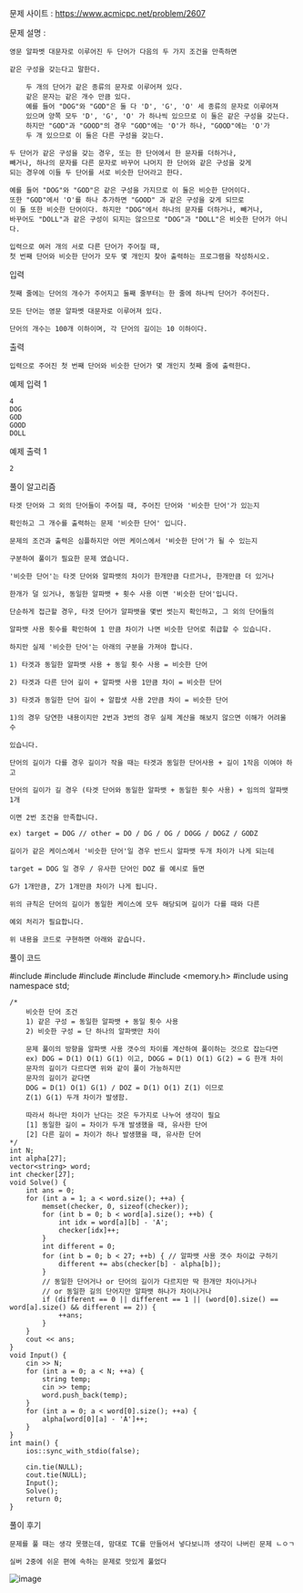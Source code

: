 문제 사이트 : https://www.acmicpc.net/problem/2607

문제 설명 :

    영문 알파벳 대문자로 이루어진 두 단어가 다음의 두 가지 조건을 만족하면
    
    같은 구성을 갖는다고 말한다.
    
        두 개의 단어가 같은 종류의 문자로 이루어져 있다.
        같은 문자는 같은 개수 만큼 있다.
        예를 들어 "DOG"와 "GOD"은 둘 다 'D', 'G', 'O' 세 종류의 문자로 이루어져 
        있으며 양쪽 모두 'D', 'G', 'O' 가 하나씩 있으므로 이 둘은 같은 구성을 갖는다. 
        하지만 "GOD"과 "GOOD"의 경우 "GOD"에는 'O'가 하나, "GOOD"에는 'O'가 
        두 개 있으므로 이 둘은 다른 구성을 갖는다.
        
    두 단어가 같은 구성을 갖는 경우, 또는 한 단어에서 한 문자를 더하거나, 
    빼거나, 하나의 문자를 다른 문자로 바꾸어 나머지 한 단어와 같은 구성을 갖게 
    되는 경우에 이들 두 단어를 서로 비슷한 단어라고 한다.
    
    예를 들어 "DOG"와 "GOD"은 같은 구성을 가지므로 이 둘은 비슷한 단어이다. 
    또한 "GOD"에서 'O'를 하나 추가하면 "GOOD" 과 같은 구성을 갖게 되므로 
    이 둘 또한 비슷한 단어이다. 하지만 "DOG"에서 하나의 문자를 더하거나, 빼거나,
    바꾸어도 "DOLL"과 같은 구성이 되지는 않으므로 "DOG"과 "DOLL"은 비슷한 단어가 아니다.
    
    입력으로 여러 개의 서로 다른 단어가 주어질 때, 
    첫 번째 단어와 비슷한 단어가 모두 몇 개인지 찾아 출력하는 프로그램을 작성하시오.

입력

    첫째 줄에는 단어의 개수가 주어지고 둘째 줄부터는 한 줄에 하나씩 단어가 주어진다. 
    
    모든 단어는 영문 알파벳 대문자로 이루어져 있다. 
    
    단어의 개수는 100개 이하이며, 각 단어의 길이는 10 이하이다.

출력

    입력으로 주어진 첫 번째 단어와 비슷한 단어가 몇 개인지 첫째 줄에 출력한다.

예제 입력 1 

    4
    DOG
    GOD
    GOOD
    DOLL
    
예제 출력 1 

    2

풀이 알고리즘

    타겟 단어와 그 외의 단어들이 주어질 때, 주어진 단어와 '비슷한 단어'가 있는지
    
    확인하고 그 개수를 출력하는 문제 '비슷한 단어' 입니다.

    문제의 조건과 출력은 심플하지만 어떤 케이스에서 '비슷한 단어'가 될 수 있는지

    구분하여 풀이가 필요한 문제 였습니다.

    '비슷한 단어'는 타겟 단어와 알파뱃의 차이가 한개만큼 다르거나, 한개만큼 더 있거나

    한개가 덜 있거나, 동일한 알파뱃 + 횟수 사용 이면 '비슷한 단어'입니다.

    단순하게 접근할 경우, 타겟 단어가 알파뱃을 몇번 썻는지 확인하고, 그 외의 단어들의

    알파뱃 사용 횟수를 확인하여 1 만큼 차이가 나면 비슷한 단어로 취급할 수 있습니다.

    하지만 실제 '비슷한 단어'는 아래의 구분을 가져야 합니다.

    1) 타겟과 동일한 알파뱃 사용 + 동일 횟수 사용 = 비슷한 단어

    2) 타겟과 다른 단어 길이 + 알파뱃 사용 1만큼 차이 = 비슷한 단어

    3) 타겟과 동일한 단어 길이 + 알팝샛 사용 2만큼 차이 = 비슷한 단어

    1)의 경우 당연한 내용이지만 2번과 3번의 경우 실제 계산을 해보지 않으면 이해가 어려울 수

    있습니다.

    단어의 길이가 다를 경우 길이가 작을 때는 타겟과 동일한 단어사용 + 길이 1작음 이여야 하고

    단어의 길이가 길 경우 (타겟 단어와 동일한 알파뱃 + 동일한 횟수 사용) + 임의의 알파뱃 1개

    이면 2번 조건을 만족합니다.

    ex) target = DOG // other = DO / DG / OG / DOGG / DOGZ / GODZ

    길이가 같은 케이스에서 '비슷한 단어'일 경우 반드시 알파뱃 두개 차이가 나게 되는데

    target = DOG 일 경우 / 유사한 단어인 DOZ 를 예시로 들면

    G가 1개만큼, Z가 1개만큼 차이가 나게 됩니다.

    위의 규칙은 단어의 길이가 동일한 케이스에 모두 해당되며 길이가 다를 때와 다른

    예외 처리가 필요합니다.

    위 내용을 코드로 구현하면 아래와 같습니다.

풀이 코드

#include <iostream>
#include <vector>
#include <algorithm>
#include <queue>
#include <memory.h>
#include <string>
using namespace std;

    /*
        비슷한 단어 조건
        1) 같은 구성 = 동일한 알파뱃 + 동일 횟수 사용
        2) 비슷한 구성 = 단 하나의 알파뱃만 차이
    
        문제 풀이의 방향을 알파뱃 사용 갯수의 차이를 계산하여 풀이하는 것으로 잡는다면
        ex) DOG = D(1) O(1) G(1) 이고, DOGG = D(1) O(1) G(2) = G 한개 차이
        문자의 길이가 다르다면 위와 같이 풀이 가능하지만
        문자의 길이가 같다면
        DOG = D(1) O(1) G(1) / DOZ = D(1) O(1) Z(1) 이므로
        Z(1) G(1) 두개 차이가 발생함.
    
        따라서 하나만 차이가 난다는 것은 두가지로 나누어 생각이 필요
        [1] 동일한 길이 = 차이가 두개 발생했을 때, 유사한 단어
        [2] 다른 길이 = 차이가 하나 발생했을 때, 유사한 단어
    */
    int N;
    int alpha[27];
    vector<string> word;
    int checker[27];
    void Solve() {
        int ans = 0;
        for (int a = 1; a < word.size(); ++a) {
            memset(checker, 0, sizeof(checker));
            for (int b = 0; b < word[a].size(); ++b) {
                int idx = word[a][b] - 'A';
                checker[idx]++;
            }
            int different = 0;
            for (int b = 0; b < 27; ++b) { // 알파뱃 사용 갯수 차이값 구하기
                different += abs(checker[b] - alpha[b]);
            }
            // 동일한 단어거나 or 단어의 길이가 다르지만 딱 한개만 차이나거나
            // or 동일한 길의 단어지만 알파뱃 하나가 차이나거나
            if (different == 0 || different == 1 || (word[0].size() == word[a].size() && different == 2)) {
                ++ans;
            }
        }
        cout << ans;
    }
    void Input() {
        cin >> N;
        for (int a = 0; a < N; ++a) {
            string temp;
            cin >> temp;
            word.push_back(temp);
        }
        for (int a = 0; a < word[0].size(); ++a) {
            alpha[word[0][a] - 'A']++;
        }
    }
    int main() {
        ios::sync_with_stdio(false);
    
        cin.tie(NULL);
        cout.tie(NULL);
        Input();
        Solve();
        return 0;
    }

풀이 후기

    문제를 풀 때는 생각 못했는데, 맘대로 TC를 만들어서 넣다보니까 생각이 나버린 문제 ㄴㅇㄱ

    실버 2중에 쉬운 편에 속하는 문제로 맛있게 풀었다
![image](https://github.com/user-attachments/assets/d0660548-9780-448c-a7df-874e1a2ef8d1)

